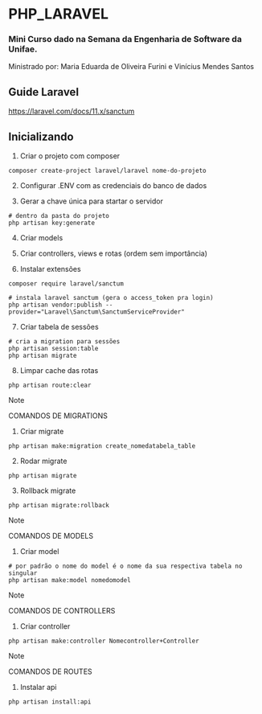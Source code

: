 # PHP_LARAVEL
### Mini Curso dado na Semana da Engenharia de Software da Unifae.

Ministrado por: Maria Eduarda de Oliveira Furini e Vinícius Mendes Santos

## Guide Laravel
[](url)https://laravel.com/docs/11.x/sanctum

## Inicializando
1. Criar o projeto com composer
```
composer create-project laravel/laravel nome-do-projeto
```
2. Configurar .ENV com as credenciais do banco de dados

3. Gerar a chave única para startar o servidor
```
# dentro da pasta do projeto
php artisan key:generate
```

4. Criar models
   
5. Criar controllers, views e rotas (ordem sem importância)

6. Instalar extensões
```
composer require laravel/sanctum

# instala laravel sanctum (gera o access_token pra login)
php artisan vendor:publish --provider="Laravel\Sanctum\SanctumServiceProvider"
```

7. Criar tabela de sessões
```
# cria a migration para sessões
php artisan session:table
php artisan migrate
```

8. Limpar cache das rotas
```
php artisan route:clear
```

> [!NOTE]
> COMANDOS DE MIGRATIONS
> 1. Criar migrate
>   ```
>   php artisan make:migration create_nomedatabela_table
>   ```
> 2. Rodar migrate
>   ```
>   php artisan migrate
>   ```
> 3. Rollback migrate
>   ```
>   php artisan migrate:rollback
>   ```

> [!NOTE]
> COMANDOS DE MODELS
> 1. Criar model
>   ```
>   # por padrão o nome do model é o nome da sua respectiva tabela no singular
>   php artisan make:model nomedomodel
>   ```

> [!NOTE]
> COMANDOS DE CONTROLLERS
> 1. Criar controller
>   ```
>   php artisan make:controller Nomecontroller+Controller
>   ```

> [!NOTE]
> COMANDOS DE ROUTES
> 1. Instalar api
>   ```
>   php artisan install:api 
>   ```
